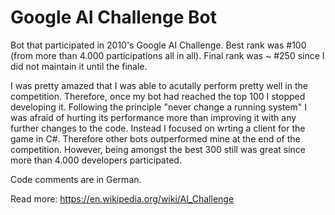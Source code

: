 Google AI Challenge Bot
=======================

Bot that participated in 2010's Google AI Challenge. Best rank was #100 (from more than 4.000 participations all in all). Final rank was ~ #250 since I did not maintain it until the finale.

I was pretty amazed that I was able to acutally perform pretty well in the competition. Therefore, once my bot had reached the top 100 I stopped developing it. Following the principle "never change a running system" I was afraid of hurting its performance more than improving it with any further changes to the code. Instead I focused on wrting a client for the game in C#. Therefore other bots outperformed mine at the end of the competition. However, being amongst the best 300 still was great since more than 4.000 developers participated.

Code comments are in German.

Read more: https://en.wikipedia.org/wiki/AI_Challenge
